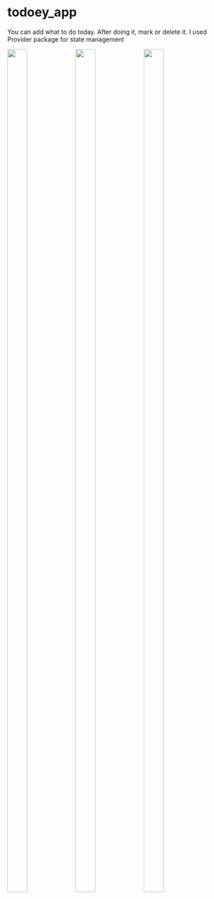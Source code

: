 # todoey_app

You can add what to do today. After doing it, mark or delete it. I used Provider package for state management

<img src="https://user-images.githubusercontent.com/78588723/111542578-5919d080-878b-11eb-899b-30aff09ef28c.png" width="30%" height="70%">
<img src="https://user-images.githubusercontent.com/78588723/111542693-80709d80-878b-11eb-9715-8794ed468fc4.png" width="30%" height="70%">
<img src="https://user-images.githubusercontent.com/78588723/111542772-99794e80-878b-11eb-8275-0ecfd0b2c5c3.png" width="30%" height="70%">

